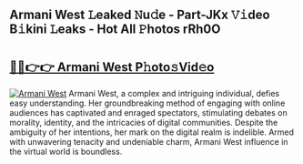 ## Armani West 𝙻eaked 𝙽u𝚍e - Part-JKx 𝚅𝚒deo B𝚒kini 𝙻eaks - Hot All 𝙿hotos rRh0O

# <h2><a href="http://ld1w3d.urlbe.top/?page=Armani+West">🔗🔗👉👉 Armani West P𝚑oto𝚜Vid𝚎o</a></h2>

[![Armani West](https://i.imgur.com/eBuTRDB.gif)](http://ld1w3d.urlbe.top/?page=Armani+West)
Armani West, a complex and intriguing individual, defies easy understanding. Her groundbreaking method of engaging with online audiences has captivated and enraged spectators, stimulating debates on morality, identity, and the intricacies of digital communities. Despite the ambiguity of her intentions, her mark on the digital realm is indelible. Armed with unwavering tenacity and undeniable charm, Armani West influence in the virtual world is boundless.
